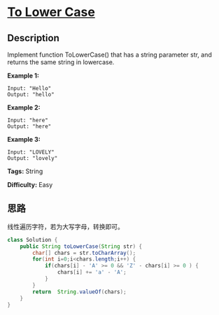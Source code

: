 # [To Lower Case][title]

## Description

Implement function ToLowerCase() that has a string parameter str, and returns
the same string in lowercase.



**Example 1:**


```
Input: "Hello"
Output: "hello"
```

**Example 2:**


```
Input: "here"
Output: "here"
```

**Example 3:**


```
Input: "LOVELY"
Output: "lovely"
```


**Tags:** String

**Difficulty:** Easy

## 思路

线性遍历字符，若为大写字母，转换即可。

``` java
class Solution {
    public String toLowerCase(String str) {
        char[] chars = str.toCharArray();
        for(int i=0;i<chars.length;i++) {
            if(chars[i] - 'A' >= 0 && 'Z' - chars[i] >= 0 ) {
                chars[i] += 'a' - 'A'; 
            }
        }
        return  String.valueOf(chars);
    }
}
```

[title]: https://leetcode.com/problems/to-lower-case
